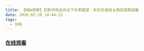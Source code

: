 ```yaml
---
title: 【NBA观察】买断市场走向与下半季展望：东区东南组＆西区西南组篇
date: 2020-02-28 14:44:22
tags:
  - 分析
---
```


### <a href="https://www.weibo.com/tv/v/IwgbMckJF?fid=1034:4476883983859728" target="_blank">在线观看</a>